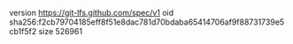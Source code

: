version https://git-lfs.github.com/spec/v1
oid sha256:f2cb79704185eff8f51e8dac781d70bdaba65414706af9f88731739e5cb1f5f2
size 526961
